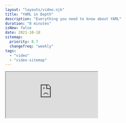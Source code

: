 ```yaml
---
layout: "layouts/video.njk"
title: "YAML in Depth"
description: "Everything you need to know about YAML"
duration: "8 minutes"
isNew: false
date: 2021-10-18
sitemap:
  priority: 0.7
  changefreq: "weekly"
tags:
  - "video"
  - "video-sitemap"
---
```


<iframe class="w-full aspect-video mb-5" src="https://www.youtube.com/embed/ImHSpwUlNVc" title="YAML in Depth" />
